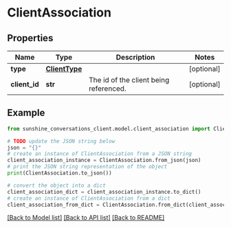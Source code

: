 # ClientAssociation


## Properties

Name | Type | Description | Notes
------------ | ------------- | ------------- | -------------
**type** | [**ClientType**](ClientType.md) |  | [optional] 
**client_id** | **str** | The id of the client being referenced. | [optional] 

## Example

```python
from sunshine_conversations_client.model.client_association import ClientAssociation

# TODO update the JSON string below
json = "{}"
# create an instance of ClientAssociation from a JSON string
client_association_instance = ClientAssociation.from_json(json)
# print the JSON string representation of the object
print(ClientAssociation.to_json())

# convert the object into a dict
client_association_dict = client_association_instance.to_dict()
# create an instance of ClientAssociation from a dict
client_association_from_dict = ClientAssociation.from_dict(client_association_dict)
```
[[Back to Model list]](../README.md#documentation-for-models) [[Back to API list]](../README.md#documentation-for-api-endpoints) [[Back to README]](../README.md)


